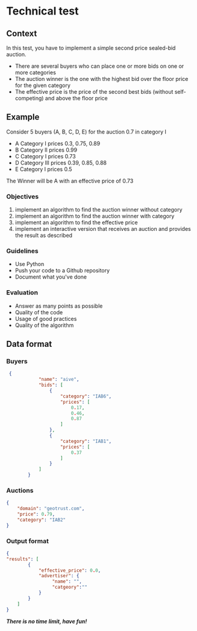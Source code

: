 # Technical test

## Context

In this test, you have to implement a simple second price sealed-bid auction.

- There are several buyers who can place one or more bids on one or more categories
- The auction winner is the one with the highest bid over the floor price for the given category
- The effective price is the price of the second best bids (without self-competing) and above the floor price

## Example

Consider 5 buyers (A, B, C, D, E) for the auction 0.7 in category I

- A Category I prices  0.3, 0.75, 0.89
- B Category II prices 0.99
- C Category I prices 0.73
- D Category III prices  0.39, 0.85, 0.88
- E Category I prices 0.5

The Winner will be A with an effective price of 0.73

### Objectives

1. implement an algorithm to find the auction winner without category
2. implement an algorithm to find the auction winner with category
3. implement an algorithm to find the effective price
4. implement an interactive version that receives an auction and provides the result as described

### Guidelines

- Use Python
- Push your code to a Github repository
- Document what you've done

### Evaluation

- Answer as many points as possible
- Quality of the code
- Usage of good practices
- Quality of the algorithm

## Data format

### Buyers

```json
 {
            "name": "aive",
            "bids": [
                {
                    "category": "IAB6",
                    "prices": [
                        0.17,
                        0.46,
                        0.87
                    ]
                },
                {
                    "category": "IAB1",
                    "prices": [
                        0.37
                    ]
                }
            ]
        }
```

### Auctions

```json
{
    "domain": "geotrust.com",
    "price": 0.79,
    "category": "IAB2"
}
```

### Output format

```json
{
"results": [
        {
            "effective_price": 0.0,
            "advertiser": {
                 "name": "",
                 "catgeory":""
            }
        }
    ]
}
```

***There is no time limit, have fun!***
